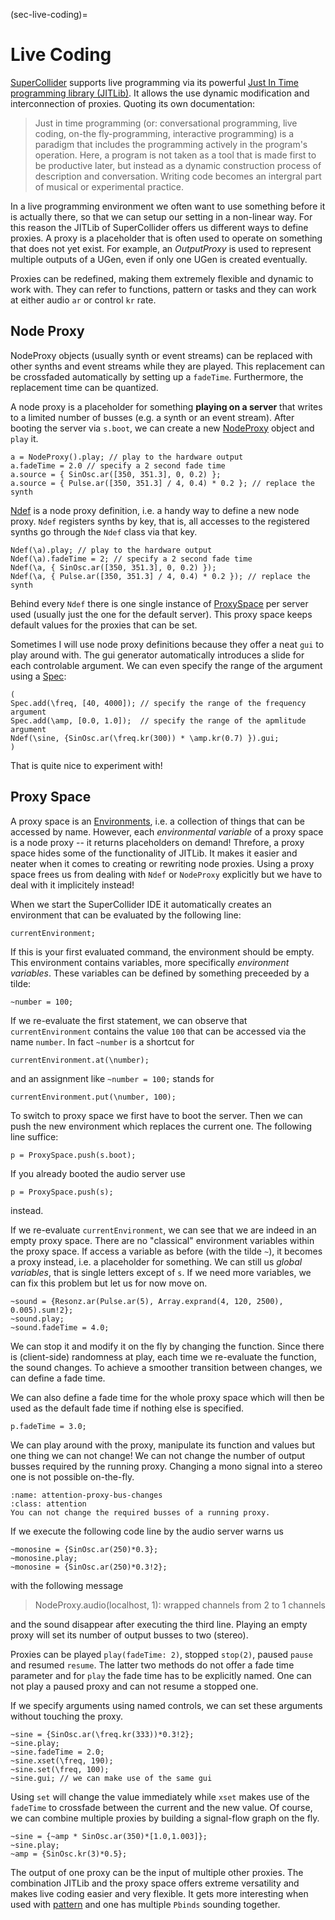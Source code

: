 (sec-live-coding)=
# Live Coding

[SuperCollider](https://supercollider.github.io/) supports live programming via its powerful [Just In Time programming library (JITLib)](https://doc.sccode.org/Overviews/JITLib.html).
It allows the use dynamic modification and interconnection of proxies.
Quoting its own documentation:

>Just in time programming (or: conversational programming, live coding, on-the fly-programming, interactive programming) is a paradigm that includes the programming actively in the program's operation. Here, a program is not taken as a tool that is made first to be productive later, but instead as a dynamic construction process of description and conversation. Writing code becomes an intergral part of musical or experimental practice.

In a live programming environment we often want to use something before it is actually there, so that we can setup our setting in a non-linear way.
For this reason the JITLib of SuperCollider offers us different ways to define proxies.
A proxy is a placeholder that is often used to operate on something that does not yet exist.
For example, an *OutputProxy* is used to represent multiple outputs of a UGen, even if only one UGen is created eventually.

Proxies can be redefined, making them extremely flexible and dynamic to work with.
They can refer to functions, pattern or tasks and they can work at either audio ``ar`` or control ``kr`` rate.

## Node Proxy

NodeProxy objects (usually synth or event streams) can be replaced with other synths and event streams while they are played.
This replacement can be crossfaded automatically by setting up a ``fadeTime``.
Furthermore, the replacement time can be quantized.

A node proxy is a placeholder for something **playing on a server** that writes to a limited number of busses (e.g. a synth or an event stream).
After booting the server via ``s.boot``, we can create a new [NodeProxy](https://doc.sccode.org/Classes/NodeProxy.html) object and ``play`` it.

```isc
a = NodeProxy().play; // play to the hardware output
a.fadeTime = 2.0 // specify a 2 second fade time
a.source = { SinOsc.ar([350, 351.3], 0, 0.2) };
a.source = { Pulse.ar([350, 351.3] / 4, 0.4) * 0.2 }; // replace the synth
```

[Ndef](https://doc.sccode.org/Classes/Ndef.html) is a node proxy definition, i.e. a handy way to define a new node proxy.
``Ndef`` registers synths by key, that is, all accesses to the registered synths go through the ``Ndef`` class via that key.

```isc
Ndef(\a).play; // play to the hardware output
Ndef(\a).fadeTime = 2; // specify a 2 second fade time
Ndef(\a, { SinOsc.ar([350, 351.3], 0, 0.2) });
Ndef(\a, { Pulse.ar([350, 351.3] / 4, 0.4) * 0.2 }); // replace the synth
```

Behind every ``Ndef`` there is one single instance of [ProxySpace](https://doc.sccode.org/Classes/ProxySpace.html) per server used (usually just the one for the default server).
This proxy space keeps default values for the proxies that can be set.

Sometimes I will use node proxy definitions because they offer a neat ``gui`` to play around with.
The gui generator automatically introduces a slide for each controlable argument.
We can even specify the range of the argument using a [Spec](https://doc.sccode.org/Classes/Spec.html):

```isc
(
Spec.add(\freq, [40, 4000]); // specify the range of the frequency argument
Spec.add(\amp, [0.0, 1.0]);  // specify the range of the apmlitude argument
Ndef(\sine, {SinOsc.ar(\freq.kr(300)) * \amp.kr(0.7) }).gui;
)
```

That is quite nice to experiment with!

## Proxy Space

A proxy space is an [Environments](https://doc.sccode.org/Classes/Environment.html), i.e. a collection of things that can be accessed by name.
However, each *environmental variable* of a proxy space is a node proxy -- it returns placeholders on demand!
Threfore, a proxy space hides some of the functionality of JITLib.
It makes it easier and neater when it comes to creating or rewriting node proxies.
Using a proxy space frees us from dealing with ``Ndef`` or ``NodeProxy`` explicitly but we have to deal with it implicitely instead!

When we start the SuperCollider IDE it automatically creates an environment that can be evaluated by the following line:

```isc
currentEnvironment;
```

If this is your first evaluated command, the environment should be empty.
This environment contains variables, more specifically *environment variables*.
These variables can be defined by something preceeded by a tilde:

```isc
~number = 100;
```

If we re-evaluate the first statement, we can observe that ``currentEnvironment`` contains the value ``100`` that can be accessed via the name ``number``.
In fact ``~number`` is a shortcut for 

```isc
currentEnvironment.at(\number);
```

and an assignment like ``~number = 100;`` stands for

```isc
currentEnvironment.put(\number, 100);
```

To switch to proxy space we first have to boot the server. 
Then we can push the new environment which replaces the current one.
The following line suffice:

```isc
p = ProxySpace.push(s.boot);
```

If you already booted the audio server use 

```isc
p = ProxySpace.push(s);
```

instead.

If we re-evaluate ``currentEnvironment``, we can see that we are indeed in an empty proxy space.
There are no "classical" environment variables within the proxy space.
If access a variable as before (with the tilde ``~``), it becomes a proxy instead, i.e. a placeholder for something.
We can still us *global variables*, that is single letters except of ``s``.
If we need more variables, we can fix this problem but let us for now move on.

```isc
~sound = {Resonz.ar(Pulse.ar(5), Array.exprand(4, 120, 2500), 0.005).sum!2};
~sound.play;
~sound.fadeTime = 4.0;
```

We can stop it and modify it on the fly by changing the function.
Since there is (client-side) randomness at play, each time we re-evaluate the function, the sound changes.
To achieve a smoother transition between changes, we can define a fade time.

We can also define a fade time for the whole proxy space which will then be used as the default fade time if nothing else is specified.

```isc
p.fadeTime = 3.0;
```

We can play around with the proxy, manipulate its function and values but one thing we can not change!
We can not change the number of output busses required by the running proxy.
Changing a mono signal into a stereo one is not possible on-the-fly.

```{admonition} Bus Changes
:name: attention-proxy-bus-changes
:class: attention
You can not change the required busses of a running proxy.
```

If we execute the following code line by the audio server warns us

```isc
~monosine = {SinOsc.ar(250)*0.3};
~monosine.play;
~monosine = {SinOsc.ar(250)*0.3!2};
```

with the following message

>NodeProxy.audio(localhost, 1): wrapped channels from 2 to 1 channels

and the sound disappear after executing the third line.
Playing an empty proxy will set its number of output busses to two (stereo).

Proxies can be played ``play(fadeTime: 2)``, stopped ``stop(2)``, paused ``pause`` and resumed ``resume``.
The latter two methods do not offer a fade time parameter and for ``play`` the fade time has to be explicitly named.
One can not play a paused proxy and can not resume a stopped one.

If we specify arguments using named controls, we can set these arguments without touching the proxy.

```isc
~sine = {SinOsc.ar(\freq.kr(333))*0.3!2};
~sine.play;
~sine.fadeTime = 2.0;
~sine.xset(\freq, 190);
~sine.set(\freq, 100);
~sine.gui; // we can make use of the same gui
```

Using ``set`` will change the value immediately while ``xset`` makes use of the ``fadeTime`` to crossfade between the current and the new value.
Of course, we can combine multiple proxies by building a signal-flow graph on the fly.

```isc
~sine = {~amp * SinOsc.ar(350)*[1.0,1.003]};
~sine.play;
~amp = {SinOsc.kr(3)*0.5};
```

The output of one proxy can be the input of multiple other proxies.
The combination JITLib and the proxy space offers extreme versatility and makes live coding easier and very flexible.
It gets more interesting when used with [pattern](sec-pattern) and one has multiple ``Pbinds`` sounding together.
